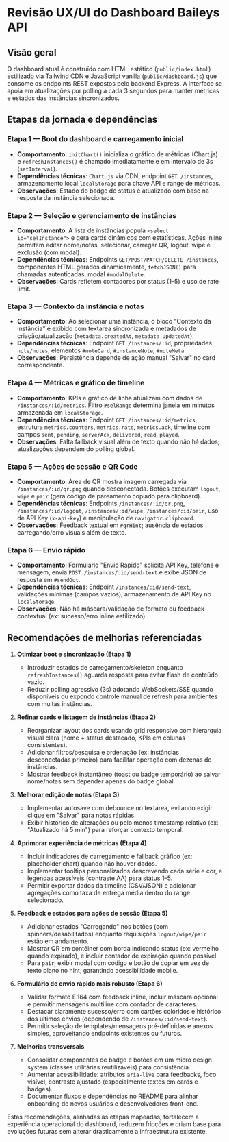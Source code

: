 # Revisão UX/UI do Dashboard Baileys API

## Visão geral

O dashboard atual é construído com HTML estático (`public/index.html`) estilizado via Tailwind CDN e JavaScript vanilla (`public/dashboard.js`) que consome os endpoints REST expostos pelo backend Express. A interface se apoia em atualizações por polling a cada 3 segundos para manter métricas e estados das instâncias sincronizados.

## Etapas da jornada e dependências

### Etapa 1 — Boot do dashboard e carregamento inicial
- **Comportamento**: `initChart()` inicializa o gráfico de métricas (Chart.js) e `refreshInstances()` é chamado imediatamente e em intervalo de 3s (`setInterval`).
- **Dependências técnicas**: `Chart.js` via CDN, endpoint `GET /instances`, armazenamento local `localStorage` para chave API e range de métricas.
- **Observações**: Estado do badge de status é atualizado com base na resposta da instância selecionada.

### Etapa 2 — Seleção e gerenciamento de instâncias
- **Comportamento**: A lista de instâncias popula `<select id="selInstance">` e gera cards dinâmicos com estatísticas. Ações inline permitem editar nome/notas, selecionar, carregar QR, logout, wipe e exclusão (com modal).
- **Dependências técnicas**: Endpoints `GET/POST/PATCH/DELETE /instances`, componentes HTML gerados dinamicamente, `fetchJSON()` para chamadas autenticadas, modal `#modalDelete`.
- **Observações**: Cards refletem contadores por status (1–5) e uso de rate limit.

### Etapa 3 — Contexto da instância e notas
- **Comportamento**: Ao selecionar uma instância, o bloco "Contexto da instância" é exibido com textarea sincronizada e metadados de criação/atualização (`metadata.createdAt`, `metadata.updatedAt`).
- **Dependências técnicas**: Endpoint `GET /instances/:id`, propriedades `note/notes`, elementos `#noteCard`, `#instanceNote`, `#noteMeta`.
- **Observações**: Persistência depende de ação manual "Salvar" no card correspondente.

### Etapa 4 — Métricas e gráfico de timeline
- **Comportamento**: KPIs e gráfico de linha atualizam com dados de `/instances/:id/metrics`. Filtro `#selRange` determina janela em minutos armazenada em `localStorage`.
- **Dependências técnicas**: Endpoint `GET /instances/:id/metrics`, estrutura `metrics.counters`, `metrics.rate`, `metrics.ack`, timeline com campos `sent`, `pending`, `serverAck`, `delivered`, `read`, `played`.
- **Observações**: Falta fallback visual além de texto quando não há dados; atualizações dependem do polling global.

### Etapa 5 — Ações de sessão e QR Code
- **Comportamento**: Área de QR mostra imagem carregada via `/instances/:id/qr.png` quando desconectada. Botões executam `logout`, `wipe` e `pair` (gera código de pareamento copiado para clipboard).
- **Dependências técnicas**: Endpoints `/instances/:id/qr.png`, `/instances/:id/logout`, `/instances/:id/wipe`, `/instances/:id/pair`, uso de API Key (`x-api-key`) e manipulação de `navigator.clipboard`.
- **Observações**: Feedback textual em `#qrHint`; ausência de estados carregando/erro visuais além de texto.

### Etapa 6 — Envio rápido
- **Comportamento**: Formulário "Envio Rápido" solicita API Key, telefone e mensagem, envia `POST /instances/:id/send-text` e exibe JSON de resposta em `#sendOut`.
- **Dependências técnicas**: Endpoint `/instances/:id/send-text`, validações mínimas (campos vazios), armazenamento de API Key no `localStorage`.
- **Observações**: Não há máscara/validação de formato ou feedback contextual (ex: sucesso/erro inline estilizado).

## Recomendações de melhorias referenciadas

1. **Otimizar boot e sincronização (Etapa 1)**
   - Introduzir estados de carregamento/skeleton enquanto `refreshInstances()` aguarda resposta para evitar flash de conteúdo vazio.
   - Reduzir polling agressivo (3s) adotando WebSockets/SSE quando disponíveis ou expondo controle manual de refresh para ambientes com muitas instâncias.

2. **Refinar cards e listagem de instâncias (Etapa 2)**
   - Reorganizar layout dos cards usando grid responsivo com hierarquia visual clara (nome + status destacado, KPIs em colunas consistentes).
   - Adicionar filtros/pesquisa e ordenação (ex: instâncias desconectadas primeiro) para facilitar operação com dezenas de instâncias.
   - Mostrar feedback instantâneo (toast ou badge temporário) ao salvar nome/notas sem depender apenas do badge global.

3. **Melhorar edição de notas (Etapa 3)**
   - Implementar autosave com debounce no textarea, evitando exigir clique em "Salvar" para notas rápidas.
   - Exibir histórico de alterações ou pelo menos timestamp relativo (ex: "Atualizado há 5 min") para reforçar contexto temporal.

4. **Aprimorar experiência de métricas (Etapa 4)**
   - Incluir indicadores de carregamento e fallback gráfico (ex: placeholder chart) quando não houver dados.
   - Implementar tooltips personalizados descrevendo cada série e cor, e legendas acessíveis (contraste AA) para status 1–5.
   - Permitir exportar dados da timeline (CSV/JSON) e adicionar agregações como taxa de entrega média dentro do range selecionado.

5. **Feedback e estados para ações de sessão (Etapa 5)**
   - Adicionar estados "Carregando" nos botões (com spinners/desabilitados) enquanto requisições `logout/wipe/pair` estão em andamento.
   - Mostrar QR em contêiner com borda indicando status (ex: vermelho quando expirado), e incluir contador de expiração quando possível.
   - Para `pair`, exibir modal com código e botão de copiar em vez de texto plano no hint, garantindo acessibilidade mobile.

6. **Formulário de envio rápido mais robusto (Etapa 6)**
   - Validar formato E.164 com feedback inline, incluir máscara opcional e permitir mensagens multiline com contador de caracteres.
   - Destacar claramente sucesso/erro com cartões coloridos e histórico dos últimos envios (dependendo de `/instances/:id/send-text`).
   - Permitir seleção de templates/mensagens pré-definidas e anexos simples, aproveitando endpoints existentes ou futuros.

7. **Melhorias transversais**
   - Consolidar componentes de badge e botões em um micro design system (classes utilitárias reutilizáveis) para consistência.
   - Aumentar acessibilidade: atributos `aria-live` para feedbacks, foco visível, contraste ajustado (especialmente textos em cards e badges).
   - Documentar fluxos e dependências no README para alinhar onboarding de novos usuários e desenvolvedores front-end.

Estas recomendações, alinhadas às etapas mapeadas, fortalecem a experiência operacional do dashboard, reduzem fricções e criam base para evoluções futuras sem alterar drasticamente a infraestrutura existente.
